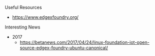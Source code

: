 
Useful Resources
* https://www.edgexfoundry.org/






Interesting News
* 2017
  * https://betanews.com/2017/04/24/linux-foundation-iot-open-source-edgex-foundry-ubuntu-canonical/



